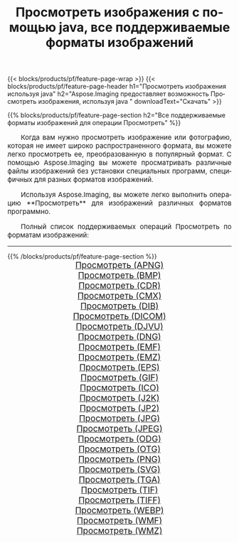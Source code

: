 ﻿---
title: Просмотреть изображения с помощью java, все поддерживаемые форматы изображений 
weight: 3920
url: /ru/java/viewer/ 
lang: ru
langdirlevel: 2
locales: zh-hans,ja,it,ru,de,es,fr,nl,id,lt,pl,pt,vi,tr,ko,zh-hant,ar,hi,th,sv,cs,uk,he
description: Используя Aspose.Imaging, вы можете легко Просмотреть изображения используя java
---

{{< blocks/products/pf/feature-page-wrap >}}
{{< blocks/products/pf/feature-page-header h1="Просмотреть изображения используя java" h2="Aspose.Imaging предоставляет возможность Просмотреть изображения, используя java " downloadText="Скачать" >}}


{{% blocks/products/pf/feature-page-section  h2="Все поддерживаемые форматы изображений для операции Просмотреть" %}}
<p align="justify" style="text-indent:2em;font-size:15px;">
Когда вам нужно просмотреть изображение или фотографию, которая не имеет широко распространенного формата, вы можете легко просмотреть ее, преобразованную в популярный формат. С помощью Aspose.Imaging вы можете просматривать различные файлы изображений без установки специальных программ, специфичных для разных форматов изображений.
</p>
<p align="justify" style="text-indent:2em;font-size:15px;">
Используя Aspose.Imaging, вы можете легко выполнить операцию **Просмотреть** для изображений различных форматов программно.
</p>
<p align="justify" style="text-indent:2em;font-size:15px;">
Полный список поддерживаемых операций Просмотреть по форматам изображений:
</p>
<hr/>
{{% /blocks/products/pf/feature-page-section %}}
<div class="container-fluid productfamilypage bg-gray">
    <div class="convertypes bg-gray agp-content section">
        <div class="container">
		<div class="row other-converters" style="gap: 10px;font-size: 19px;text-align:center;">
		    <div class='col-md-2 other-converter remove-lp remove-rp'><a href="/imaging/ru/java/viewer/apng/" style="padding:15px;">Просмотреть (APNG)</a></div><div class='col-md-2 other-converter remove-lp remove-rp'><a href="/imaging/ru/java/viewer/bmp/" style="padding:15px;">Просмотреть (BMP)</a></div><div class='col-md-2 other-converter remove-lp remove-rp'><a href="/imaging/ru/java/viewer/cdr/" style="padding:15px;">Просмотреть (CDR)</a></div><div class='col-md-2 other-converter remove-lp remove-rp'><a href="/imaging/ru/java/viewer/cmx/" style="padding:15px;">Просмотреть (CMX)</a></div><div class='col-md-2 other-converter remove-lp remove-rp'><a href="/imaging/ru/java/viewer/dib/" style="padding:15px;">Просмотреть (DIB)</a></div><div class='col-md-2 other-converter remove-lp remove-rp'><a href="/imaging/ru/java/viewer/dicom/" style="padding:15px;">Просмотреть (DICOM)</a></div><div class='col-md-2 other-converter remove-lp remove-rp'><a href="/imaging/ru/java/viewer/djvu/" style="padding:15px;">Просмотреть (DJVU)</a></div><div class='col-md-2 other-converter remove-lp remove-rp'><a href="/imaging/ru/java/viewer/dng/" style="padding:15px;">Просмотреть (DNG)</a></div><div class='col-md-2 other-converter remove-lp remove-rp'><a href="/imaging/ru/java/viewer/emf/" style="padding:15px;">Просмотреть (EMF)</a></div><div class='col-md-2 other-converter remove-lp remove-rp'><a href="/imaging/ru/java/viewer/emz/" style="padding:15px;">Просмотреть (EMZ)</a></div><div class='col-md-2 other-converter remove-lp remove-rp'><a href="/imaging/ru/java/viewer/eps/" style="padding:15px;">Просмотреть (EPS)</a></div><div class='col-md-2 other-converter remove-lp remove-rp'><a href="/imaging/ru/java/viewer/gif/" style="padding:15px;">Просмотреть (GIF)</a></div><div class='col-md-2 other-converter remove-lp remove-rp'><a href="/imaging/ru/java/viewer/ico/" style="padding:15px;">Просмотреть (ICO)</a></div><div class='col-md-2 other-converter remove-lp remove-rp'><a href="/imaging/ru/java/viewer/j2k/" style="padding:15px;">Просмотреть (J2K)</a></div><div class='col-md-2 other-converter remove-lp remove-rp'><a href="/imaging/ru/java/viewer/jp2/" style="padding:15px;">Просмотреть (JP2)</a></div><div class='col-md-2 other-converter remove-lp remove-rp'><a href="/imaging/ru/java/viewer/jpg/" style="padding:15px;">Просмотреть (JPG)</a></div><div class='col-md-2 other-converter remove-lp remove-rp'><a href="/imaging/ru/java/viewer/jpeg/" style="padding:15px;">Просмотреть (JPEG)</a></div><div class='col-md-2 other-converter remove-lp remove-rp'><a href="/imaging/ru/java/viewer/odg/" style="padding:15px;">Просмотреть (ODG)</a></div><div class='col-md-2 other-converter remove-lp remove-rp'><a href="/imaging/ru/java/viewer/otg/" style="padding:15px;">Просмотреть (OTG)</a></div><div class='col-md-2 other-converter remove-lp remove-rp'><a href="/imaging/ru/java/viewer/png/" style="padding:15px;">Просмотреть (PNG)</a></div><div class='col-md-2 other-converter remove-lp remove-rp'><a href="/imaging/ru/java/viewer/svg/" style="padding:15px;">Просмотреть (SVG)</a></div><div class='col-md-2 other-converter remove-lp remove-rp'><a href="/imaging/ru/java/viewer/tga/" style="padding:15px;">Просмотреть (TGA)</a></div><div class='col-md-2 other-converter remove-lp remove-rp'><a href="/imaging/ru/java/viewer/tif/" style="padding:15px;">Просмотреть (TIF)</a></div><div class='col-md-2 other-converter remove-lp remove-rp'><a href="/imaging/ru/java/viewer/tiff/" style="padding:15px;">Просмотреть (TIFF)</a></div><div class='col-md-2 other-converter remove-lp remove-rp'><a href="/imaging/ru/java/viewer/webp/" style="padding:15px;">Просмотреть (WEBP)</a></div><div class='col-md-2 other-converter remove-lp remove-rp'><a href="/imaging/ru/java/viewer/wmf/" style="padding:15px;">Просмотреть (WMF)</a></div><div class='col-md-2 other-converter remove-lp remove-rp'><a href="/imaging/ru/java/viewer/wmz/" style="padding:15px;">Просмотреть (WMZ)</a></div>
                </div>
        </div>
    </div>
</div>
<br/>
